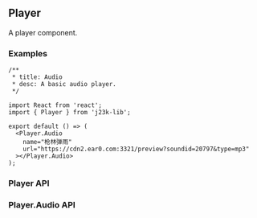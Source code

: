 ## Player

A player component.

### Examples

```tsx
/**
 * title: Audio
 * desc: A basic audio player.
 */

import React from 'react';
import { Player } from 'j23k-lib';

export default () => (
  <Player.Audio
    name="枪林弹雨"
    url="https://cdn2.ear0.com:3321/preview?soundid=20797&type=mp3"
  ></Player.Audio>
);
```

### Player API

<API hideTitle></API>

### Player.Audio API

<API src="./audio.tsx" hideTitle></API>

